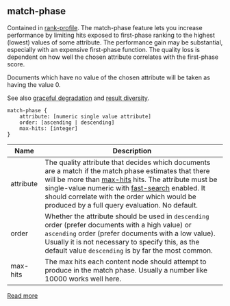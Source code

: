 ## match-phase

Contained in [rank-profile](https://docs.vespa.ai/en/reference/schema-reference.html#rank-profile). The match-phase feature lets you increase performance by limiting hits exposed to first-phase ranking to the highest (lowest) values of some attribute. The performance gain may be substantial, especially with an expensive first-phase function. The quality loss is dependent on how well the chosen attribute correlates with the first-phase score.

Documents which have no value of the chosen attribute will be taken as having the value 0.

See also [graceful degradation](https://docs.vespa.ai/en/graceful-degradation.html#match-phase-degradation) and [result diversity](https://docs.vespa.ai/en/result-diversity.html#match-phase-diversity).

```
match-phase {
    attribute: [numeric single value attribute]
    order: [ascending | descending]
    max-hits: [integer]
}
```

|   Name    |                                                                                                                                                                                                                              Description                                                                                                                                                                                                                               |
|-----------|------------------------------------------------------------------------------------------------------------------------------------------------------------------------------------------------------------------------------------------------------------------------------------------------------------------------------------------------------------------------------------------------------------------------------------------------------------------------|
| attribute | The quality attribute that decides which documents are a match if the match phase estimates that there will be more than [max-hits](https://docs.vespa.ai/en/reference/schema-reference.html#match-phase-max-hits) hits. The attribute must be single-value numeric with [fast-search](https://docs.vespa.ai/en/reference/schema-reference.html#attribute) enabled. It should correlate with the order which would be produced by a full query evaluation. No default. |
| order     | Whether the attribute should be used in `descending` order (prefer documents with a high value) or `ascending` order (prefer documents with a low value). Usually it is not necessary to specify this, as the default value `descending` is by far the most common.                                                                                                                                                                                                    |
| max-hits  | The max hits each content node should attempt to produce in the match phase. Usually a number like 10000 works well here.                                                                                                                                                                                                                                                                                                                                              |

[Read more](https://docs.vespa.ai/en/reference/schema-reference.html#match-phase)
